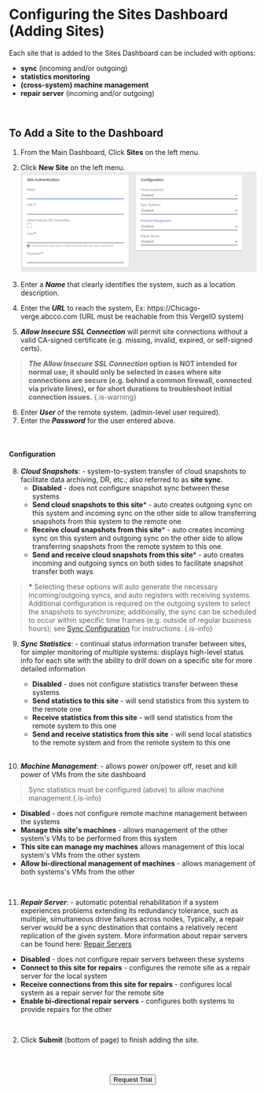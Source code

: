 

# Configuring the Sites Dashboard (Adding Sites)

Each site that is added to the Sites Dashboard can be included with options:
- **sync** (incoming and/or outgoing)
- **statistics monitoring**
- **(cross-system) machine management**
- **repair server** (incoming and/or outgoing)

<br>

## To Add a Site to the Dashboard

1.  From the Main Dashboard, Click **Sites** on the left menu.
2.  Click **New Site** on the left menu.
![newsiteform.png](/public/userguide-sshots/newsiteform.png)

3.  Enter a ***Name*** that clearly identifies the system, such as a location description.
4.  Enter the ***URL*** to reach the system, Ex: https:/[]()/Chicago-verge.abcco.com  (URL must be reachable from this VergeIO system)
5.  ***Allow Insecure SSL Connection*** will permit site connections without a valid CA-signed certificate (e.g. missing, invalid, expired, or self-signed certs). 

> ***The Allow Insecure SSL Connection* option is NOT intended for normal use; it should only be selected in cases where site connections are secure (e.g. behind a common firewall, connected via private lines), or for short durations to troubleshoot initial connection issues.** {.is-warning}

6.  Enter ***User*** of the remote system. (admin-level user required).
7.  Enter the ***Password*** for the user entered above.
<br>


<a name="config"></a>
#### Configuration
8.  ***Cloud Snapshots***: - system-to-system transfer of cloud snapshots to facilitate data archiving, DR, etc.; also referred to as **site sync**.
    -   **Disabled** - does not configure snapshot sync between these systems
    -   **Send cloud snapshots to this site**\* - auto creates outgoing sync on this system and incoming sync on the other side to allow transferring snapshots from this system to the remote one
    -   **Receive cloud snapshots from this site**\* - auto creates incoming sync on this system and outgoing sync on the other side to allow transferring snapshots from the remote system to this one.
    -   **Send and receive cloud snapshots from this site**\* - auto creates incoming and outgoing syncs on both sides to facilitate snapshot transfer both ways

> **\*** Selecting these options will auto generate the necessary incoming/outgoing syncs, and auto registers with receiving systems. Additional configuration is required on the outgoing system to select the snapshots to synchronize; additionally, the sync can be scheduled to occur within specific time frames (e.g. outside of regular business hours); see [Sync Configuration](/public/ProductGuide/sync-configuration) for instructions. {.is-info}    
    
9.  ***Sync Statistics***:  - continual status information transfer between sites, for simpler monitoring of multiple  systems: displays high-level status info for each site with the ability to drill down on a specific site for more detailed information
    -   **Disabled** - does not configure statistics transfer between these systems
    -   **Send statistics to this site** - will send statistics from this system to the remote one
    -   **Receive statistics from this site** - will send statistics from the remote system to this one
    -   **Send and receive statistics from this site** - will send local statistics to the remote system and from the remote system to this one
    
    <br>
    
10.  ***Machine Management***: - allows power on/power off, reset and kill power of VMs from the site dashboard

> Sync statistics must be configured (above) to allow machine management.{.is-info}

-   **Disabled** - does not configure remote machine management between the systems
-   **Manage this site's machines** - allows management of the other system's VMs to be performed from this system
-   **This site can manage my machines** allows management of this local system's VMs from the other system
-   **Allow bi-directional management of machines** - allows management of both systems's VMs from the other

<br>



11.  ***Repair Server***:  - automatic potential rehabilitation if a system experiences problems extending its redundancy tolerance, such as multiple, simultaneous drive failures across nodes, Typically, a repair server would be a sync destination that contains a relatively recent replication of the given system. More information about repair servers can be found here: [Repair Servers](/public/ProductGuide/repairserver)


   -   **Disabled** - does not configure repair servers between these systems
   -   **Connect to this site for repairs** - configures the remote site as a repair server for the local system
   -   **Receive connections from this site for repairs** - configures local system as a repair server for the remote site
   -   **Enable bi-directional repair servers** - configures both systems to provide repairs for the other
   
<br>

2.  Click **Submit** (bottom of page) to finish adding the site.

<br>   



<br>

<div style="text-align:center; margin-bottom:5px">

  <a href="https://www.verge.io/test-drive#Demo-Section"><button class="button-cta">Request Trial</button></a>
</div>